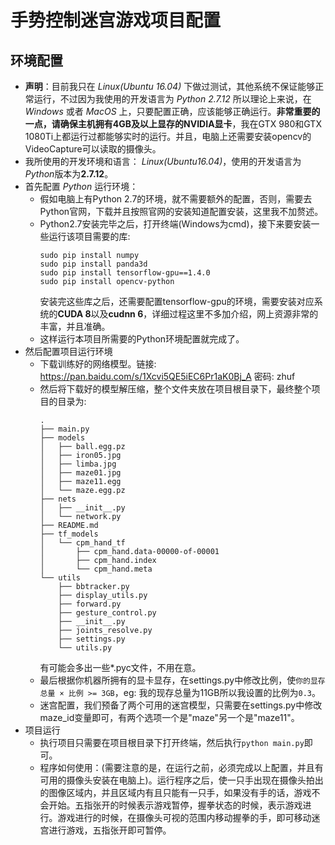 手势控制迷宫游戏项目配置
=====

环境配置
-----

+ **声明**：目前我只在 *Linux(Ubuntu 16.04)* 下做过测试，其他系统不保证能够正常运行，不过因为我使用的开发语言为 *Python 2.7.12* 所以理论上来说，在 *Windows* 或者 *MacOS* 上，只要配置正确，应该能够正确运行。**非常重要的一点，请确保主机拥有4GB及以上显存的NVIDIA显卡**，我在GTX 980和GTX 1080Ti上都运行过都能够实时的运行。并且，电脑上还需要安装opencv的VideoCapture可以读取的摄像头。
+ 我所使用的开发环境和语言： *Linux(Ubuntu16.04)*，使用的开发语言为 *Python*版本为**2.7.12**。
+ 首先配置 *Python* 运行环境：
    + 假如电脑上有Python 2.7的环境，就不需要额外的配置，否则，需要去Python官网，下载并且按照官网的安装知道配置安装，这里我不加赘述。
    + Python2.7安装完毕之后，打开终端(Windows为cmd)，接下来要安装一些运行该项目需要的库:
        ```shell
        sudo pip install numpy
        sudo pip install panda3d
        sudo pip install tensorflow-gpu==1.4.0
        sudo pip install opencv-python
        ```
        安装完这些库之后，还需要配置tensorflow-gpu的环境，需要安装对应系统的**CUDA 8**以及**cudnn 6**，详细过程这里不多加介绍，网上资源非常的丰富，并且准确。
    + 这样运行本项目所需要的Python环境配置就完成了。
+ 然后配置项目运行环境
    + 下载训练好的网络模型。链接: https://pan.baidu.com/s/1Xcvi5QE5iEC6Pr1aK0Bj_A 密码: zhuf
    + 然后将下载好的模型解压缩，整个文件夹放在项目根目录下，最终整个项目的目录为:
        ```shell
        .
        ├── main.py
        ├── models
        │   ├── ball.egg.pz
        │   ├── iron05.jpg
        │   ├── limba.jpg
        │   ├── maze01.jpg
        │   ├── maze11.egg
        │   └── maze.egg.pz
        ├── nets
        │   ├── __init__.py
        │   └── network.py
        ├── README.md
        ├── tf_models
        │   └── cpm_hand_tf
        │       ├── cpm_hand.data-00000-of-00001
        │       ├── cpm_hand.index
        │       └── cpm_hand.meta
        └── utils
            ├── bbtracker.py
            ├── display_utils.py
            ├── forward.py
            ├── gesture_control.py
            ├── __init__.py
            ├── joints_resolve.py
            ├── settings.py
            └── utils.py

        ```
        有可能会多出一些*.pyc文件，不用在意。
    + 最后根据你机器所拥有的显卡显存，在settings.py中修改比例，使`你的显存总量 × 比例 >= 3GB`，eg: 我的现存总量为11GB所以我设置的比例为`0.3`。
    + 迷宫配置，我们预备了两个可用的迷宫模型，只需要在settings.py中修改maze_id变量即可，有两个选项一个是"maze"另一个是"maze11"。
+ 项目运行
    + 执行项目只需要在项目根目录下打开终端，然后执行`python main.py`即可。
    + 程序如何使用：(需要注意的是，在运行之前，必须完成以上配置，并且有可用的摄像头安装在电脑上)。运行程序之后，使一只手出现在摄像头拍出的图像区域内，并且区域内有且只能有一只手，如果没有手的话，游戏不会开始。五指张开的时候表示游戏暂停，握拳状态的时候，表示游戏进行。游戏进行的时候，在摄像头可视的范围内移动握拳的手，即可移动迷宫进行游戏，五指张开即可暂停。
